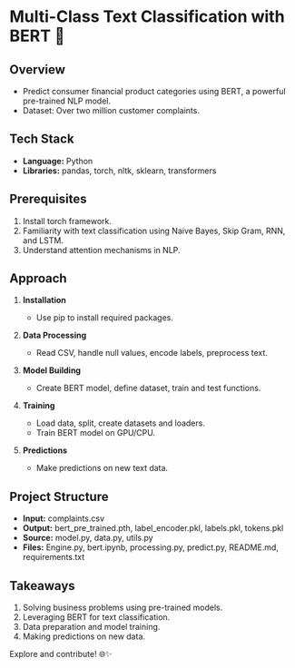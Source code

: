 # Multi-Class Text Classification with BERT 🚀

## Overview

- Predict consumer financial product categories using BERT, a powerful pre-trained NLP model.
- Dataset: Over two million customer complaints.

## Tech Stack

- **Language:** Python
- **Libraries:** pandas, torch, nltk, sklearn, transformers

## Prerequisites

1. Install torch framework.
2. Familiarity with text classification using Naive Bayes, Skip Gram, RNN, and LSTM.
3. Understand attention mechanisms in NLP.

## Approach

1. **Installation**
   - Use pip to install required packages.

2. **Data Processing**
   - Read CSV, handle null values, encode labels, preprocess text.

3. **Model Building**
   - Create BERT model, define dataset, train and test functions.

4. **Training**
   - Load data, split, create datasets and loaders.
   - Train BERT model on GPU/CPU.

5. **Predictions**
   - Make predictions on new text data.

## Project Structure

- **Input:** complaints.csv
- **Output:** bert_pre_trained.pth, label_encoder.pkl, labels.pkl, tokens.pkl
- **Source:** model.py, data.py, utils.py
- **Files:** Engine.py, bert.ipynb, processing.py, predict.py, README.md, requirements.txt

## Takeaways

1. Solving business problems using pre-trained models.
2. Leveraging BERT for text classification.
3. Data preparation and model training.
4. Making predictions on new data.

Explore and contribute! 🌐✨
